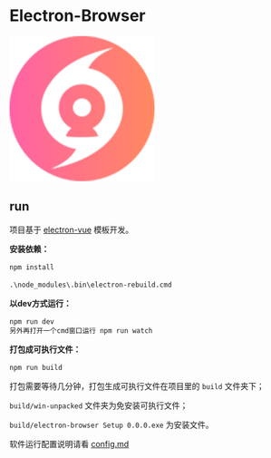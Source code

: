 # Electron-Browser

![Electron-Browser](build/icons/256x256.png)

## run

项目基于 [electron-vue](https://github.com/SimulatedGREG/electron-vue) 模板开发。

**安装依赖：**

```bat
npm install
```

```bat
.\node_modules\.bin\electron-rebuild.cmd
```

**以dev方式运行：**

```bat
npm run dev
另外再打开一个cmd窗口运行 npm run watch
```

**打包成可执行文件：**

```bat
npm run build
```

打包需要等待几分钟，打包生成可执行文件在项目里的 `build` 文件夹下；

`build/win-unpacked` 文件夹为免安装可执行文件；

`build/electron-browser Setup 0.0.0.exe` 为安装文件。

软件运行配置说明请看 [config.md](config.md)
